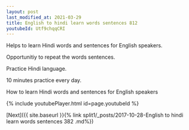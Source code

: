 ```yaml
---
layout: post
last_modified_at: 2021-03-29
title: English to hindi learn words sentences 812 
youtubeId: Utf9chqqCRI
---
```

 
 
Helps to learn Hindi words and sentences for English speakers.

Opportunitiy to repeat the words sentences. 

Practice Hindi language. 
 
10 minutes practice every day. 
 
How to learn Hindi words and sentences for English speakers 
 
{% include youtubePlayer.html id=page.youtubeId %}
 
 
[Next]({{ site.baseurl }}{% link  split1/_posts/2017-10-28-English to hindi learn words sentences 382 .md%})
 

